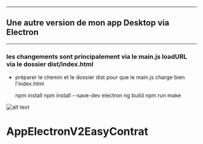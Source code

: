 ***

## Une autre version de mon app Desktop via Electron

***

### les changements sont principalement via le main.js loadURL via le dossier dist/index.html

* préparer le chemin et le dossier dist pour que le main.js charge bien l'index.html

    npm install
    npm install --save-dev electron
    ng build
    npm run make


![alt text](https://encrypted-tbn0.gstatic.com/images?q=tbn:ANd9GcRx_Wes5gHvyJRnooboklj-igWPKTx4xspmTg&usqp=CAU)
# AppElectronV2EasyContrat
